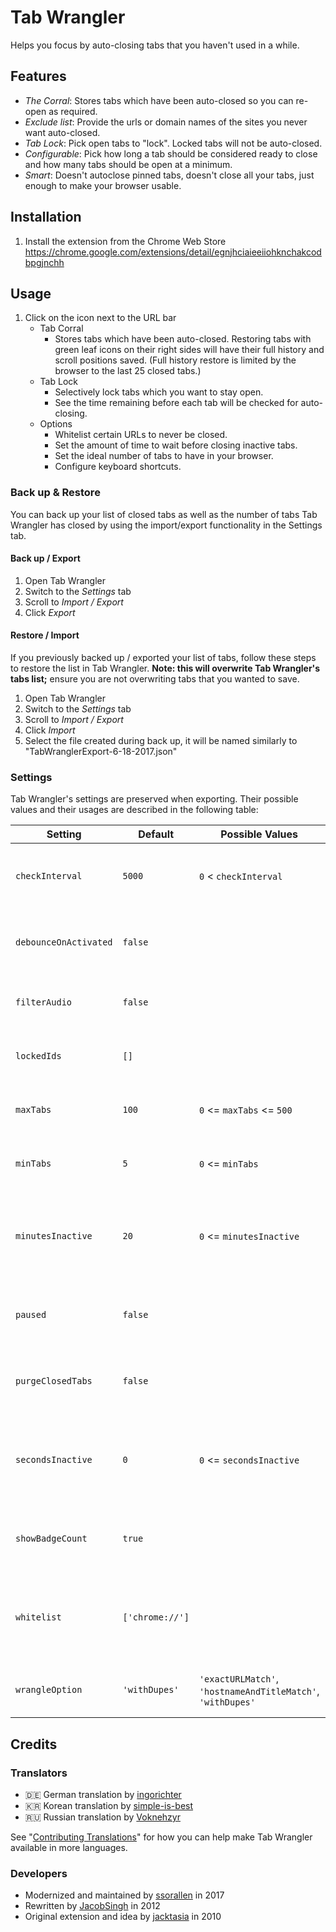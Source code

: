 # Tab Wrangler

Helps you focus by auto-closing tabs that you haven't used in a while.

## Features

* *The Corral*: Stores tabs which have been auto-closed so you can re-open as required.
* *Exclude list*: Provide the urls or domain names of the sites you never want auto-closed.
* *Tab Lock*: Pick open tabs to "lock".  Locked tabs will not be auto-closed.
* *Configurable*: Pick how long a tab should be considered ready to close and how many tabs should
  be open at a minimum.
* *Smart*: Doesn't autoclose pinned tabs, doesn't close all your tabs, just enough to make your
  browser usable.

## Installation

1. Install the extension from the Chrome Web Store https://chrome.google.com/extensions/detail/egnjhciaieeiiohknchakcodbpgjnchh

## Usage

1. Click on the icon next to the URL bar
    * Tab Corral
      * Stores tabs which have been auto-closed. Restoring tabs with green leaf icons on their right
        sides will have their full history and scroll positions saved. (Full history restore is
        limited by the browser to the last 25 closed tabs.)
    * Tab Lock
      * Selectively lock tabs which you want to stay open.
      * See the time remaining before each tab will be checked for auto-closing.
    * Options
      * Whitelist certain URLs to never be closed.
      * Set the amount of time to wait before closing inactive tabs.
      * Set the ideal number of tabs to have in your browser.
      * Configure keyboard shortcuts.

### Back up & Restore

You can back up your list of closed tabs as well as the number of tabs Tab Wrangler has closed by
using the import/export functionality in the Settings tab.

#### Back up / Export

1. Open Tab Wrangler
2. Switch to the *Settings* tab
3. Scroll to *Import / Export*
4. Click *Export*

#### Restore / Import

If you previously backed up / exported your list of tabs, follow these steps to restore the list in
Tab Wrangler. **Note: this will overwrite Tab Wrangler's tabs list;** ensure you are not overwriting
tabs that you wanted to save.

1. Open Tab Wrangler
2. Switch to the *Settings* tab
3. Scroll to *Import / Export*
4. Click *Import*
5. Select the file created during back up, it will be named similarly to
   "TabWranglerExport-6-18-2017.json"

### Settings

Tab Wrangler's settings are preserved when exporting. Their possible values and their usages are
described in the following table:

| Setting               | Default         | Possible Values   | Description |
| --------------------- | --------------- | ----------------- | ----------- |
| `checkInterval`       | `5000`          | `0` < `checkInterval` | How often Tab Wrangler should check for stale tabs to close (in milliseconds) |
| `debounceOnActivated` | `false`         |                   | Whether to wait 1 second before resetting the active tab's timer |
| `filterAudio`         | `false`         |                   | Whether to prevent auto-closing tabs that are playing audio |
| `lockedIds`           | `[]`            |                   | Array of tab IDs that have been explicitly locked by the user |
| `maxTabs`             | `100`           | `0` <= `maxTabs` <= `500` | Maximum number of tabs to keep in the tab list |
| `minTabs`             | `5`             | `0` <= `minTabs`          | Auto-close tabs only if there are more than this number open |
| `minutesInactive`     | `20`            | `0` <= `minutesInactive`          | How much time (+ `secondsInactive`) before a tab is considered "stale" and ready to close |
| `paused`              | `false`         |                   | Whether TabWrangler is paused (shouldn't count down) |
| `purgeClosedTabs`     | `false`         |                   | Whether to empty the closed tab list when the browser closes |
| `secondsInactive`     | `0`             | `0` <= `secondsInactive`          | How much time (+ `minutesInactive`) before a tab is considered "stale" and ready to close |
| `showBadgeCount`      | `true`          |                   | Whether to show the length of the closed tab list as a badge on the URL bar icon |
| `whitelist`           | `['chrome://']` |                   | Array of patterns to check against.  If a tab's URL matches a pattern, the tab is never auto-closed |
| `wrangleOption`       | `'withDupes'`   | `'exactURLMatch'`, `'hostnameAndTitleMatch'`, `'withDupes'` | How to handle duplicate entries in the closed tabs list |

## Credits

### Translators

* 🇩🇪 German translation by [ingorichter](https://github.com/ingorichter)
* 🇰🇷 Korean translation by [simple-is-best](https://github.com/simple-is-best)
* 🇷🇺 Russian translation by [Voknehzyr](https://github.com/Voknehzyr)

See "[Contributing Translations](CONTRIBUTING.md#contributing-translations)" for how you can help
make Tab Wrangler available in more languages.

### Developers

* Modernized and maintained by [ssorallen](https://github.com/ssorallen) in 2017
* Rewritten by [JacobSingh](https://github.com/jacobSingh) in 2012
* Original extension and idea by [jacktasia](https://github.com/jacktasia) in 2010

